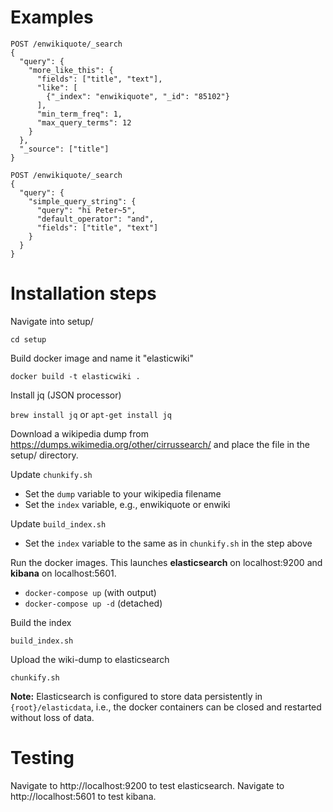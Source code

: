 Examples
===
```
POST /enwikiquote/_search
{
  "query": {
    "more_like_this": {
      "fields": ["title", "text"],
      "like": [
        {"_index": "enwikiquote", "_id": "85102"}
      ],
      "min_term_freq": 1,
      "max_query_terms": 12
    }
  },
  "_source": ["title"]
}

POST /enwikiquote/_search
{
  "query": {
    "simple_query_string": {
      "query": "hi Peter~5",
      "default_operator": "and",
      "fields": ["title", "text"]
    }
  }
}
```

Installation steps
====

Navigate into setup/

`cd setup`

Build docker image and name it "elasticwiki"

`docker build -t elasticwiki .`

Install jq (JSON processor)

`brew install jq` or `apt-get install jq`

Download a wikipedia dump from https://dumps.wikimedia.org/other/cirrussearch/ and place the file in the setup/ directory.

Update `chunkify.sh`
- Set the `dump` variable to your wikipedia filename
- Set the `index` variable, e.g., enwikiquote or enwiki

Update `build_index.sh`
- Set the `index` variable to the same as in `chunkify.sh` in the step above

Run the docker images. This launches **elasticsearch** on localhost:9200 and **kibana** on localhost:5601.
- `docker-compose up` (with output)
- `docker-compose up -d` (detached)

Build the index

`build_index.sh`

Upload the wiki-dump to elasticsearch

`chunkify.sh`

**Note:** Elasticsearch is configured to store data persistently in `{root}/elasticdata`, i.e., the docker containers can be closed and restarted without loss of data.

Testing
====
Navigate to http://localhost:9200 to test elasticsearch. Navigate to http://localhost:5601 to test kibana.
